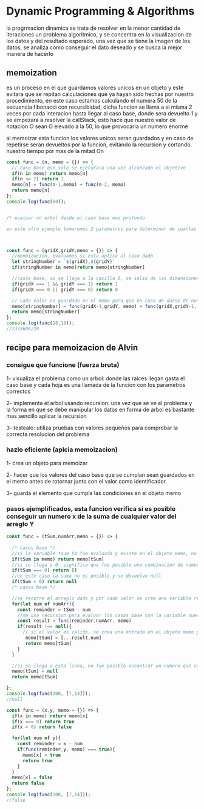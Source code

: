 # Dynamic Programming & Algorithms

la progrmacion dinamica se trata de resolver en la menor cantidad de iteraciones un problema algoritmico, y se concentra en la visualizacion de los datos y del resultado esperado, una vez que se tiene la imagen de los datos, se analiza como conseguir el dato deseado y se busca la mejor manera de hacerlo

## memoization

es un proceso en el que guardamos valores unicos en un objeto y este evitara que se repitan calculaciones que ya hayan sido hechas por nuestro procedimiento, en este caso estamos calculando el numera 50 de la secuencia fibonacci con recursibidad, dicha funcion se llama a si misma 2 veces por cada interacion hasta llegar al caso base, donde sera devuelto 1 y se empezara a resolver la callStack, esto hace que nuestro valor de notacion O sean O elevado a la 50, lo que provocaria un numero enorme

al memoizar esta funcion los valores unicos seran guardados y en caso de repetirse seran devueltos por la funcion, evitando la recursion y cortando nuestro tiempo por mas de la mitad On

```js
const func = (n, memo = {}) => {
  // caso base que solo se ejecutara una vez alcanzado el objetivo
  if(n in memo) return memo[n]
  if(n <= 2) return 1
  memo[n] = func(n-1,memo) + func(n-2, memo)
  return memo[n]
};
console.log(func(50)); 


/* evaluar un arbol desde el caso base mas profundo

en este otro ejemplo tomaremos 2 parametros para determinar de cuantas formas yendo hacia abajo y hacia la derecha se puede llegar a un espacion especifico de una matriz */



const func = (gridX,gridY,memo = {}) => {
  //memoizacion, evaluamos si esta aplica al caso dado 
  let stringNumber = `${gridX},${gridY}`
  if(stringNumber in memo)return memo[stringNumber]

  //casos base, si se llega a la casilla 0, se salio de las dimensiones del arreglo y no es valido, si ambos coinciden en 1 significa que se llego a la misma casilla y por lo tanto aplica
  if(gridX === 1 && gridY === 1) return 1
  if(gridX === 0 || gridY === 0) return 0

  // cada valor es guardado en el memo para que en caso de darse de nuevo sera devuelto el resultado sin la necesidad de carcularlo de nuevo
  memo[stringNumber] = func(gridX-1,gridY, memo) + func(gridX,gridY-1, memo)
  return memo[stringNumber]
};
console.log(func(18,18));
//2333606220
```


## recipe para memoizacion de Alvin

### consigue que funcione (fuerza bruta)

1- visualiza el problema como un arbol: donde las raices llegan gasta el caso base y cada hoja es una llamada de la funcion con los parametros correctos

2- implementa el arbol usando recursion: una vez que se ve el problema y la forma en que se debe manipular los datos en forma de arbol es bastante mas sencillo aplicar la recursion

3- testealo: utiliza pruebas con valores pequeños para comprobar la correcta resolucion del problema

### hazlo eficiente (aplcia memoizacion)

1- crea un objeto para memoizar

2- hacer que los valores del caso base que se cumplan sean guardados en el memo antes de rotornar junto con el valor como identificador

3- guarda el elemento que cumpla las condiciones en el objeto memo

### pasos ejemplificados, esta funcion verifica si es posible conseguir un numero x de la suma de cualquier valor del arreglo Y

```js
const func = (tSum,numArr,memo = {}) => {
  
  /* casos base */
  //si la variable tsum Ya fue evaluada y existe en el objeto memo, no se ejecuta de nuevo en ninguna iteracion
  if(tSum in memo) return memo[tSum]
  //si se llega a 0. significa que fue posible una combinacion de numeros de numArr que al se sumados sea tSum
  if(tSum === 0) return []
  //en este caso la suma no es posible y se devuelve null
  if(tSum < 0) return null
  /* casos base */

  //se recorre el arreglo dado y por cada valor se crea una variable reminder que sera lo que quede de tSum - numArr[num]
  for(let num of numArr){
    const reminder = tSum - num
    //se usa recursion para evaluar los casos base con la variable nueva reminder como tSum
    const result = func(reminder,numArr, memo)
    if(result !== null){
      // si el valor es valido, se crea una entrada en el objeto memo para que no vuelva a ser evaluada
       memo[tSum] = [...result,num]
       return memo[tSum]
    }
  }

  //si se llega a esta linea, no fue posible encontrar un numero que cumpliera la condicion asi que el tSum se llena con null, no volvera a ser evalaudo y se devuelve
  memo[tSum] = null
  return memo[tSum]

};
console.log(func(300, [7,14]));
//null
```

```js
const func = (x,y, memo = {}) => {
  if(x in memo) return memo[x]
  if(x === 0) return true
  if(x < 0) return false

  for(let num of y){
    const reminder = x - num
    if(func(reminder,y, memo) === true){
      memo[x] = true
      return true
    }
  }
  memo[x] = false
  return false
};
console.log(func(300, [7,14]));
//false
```
